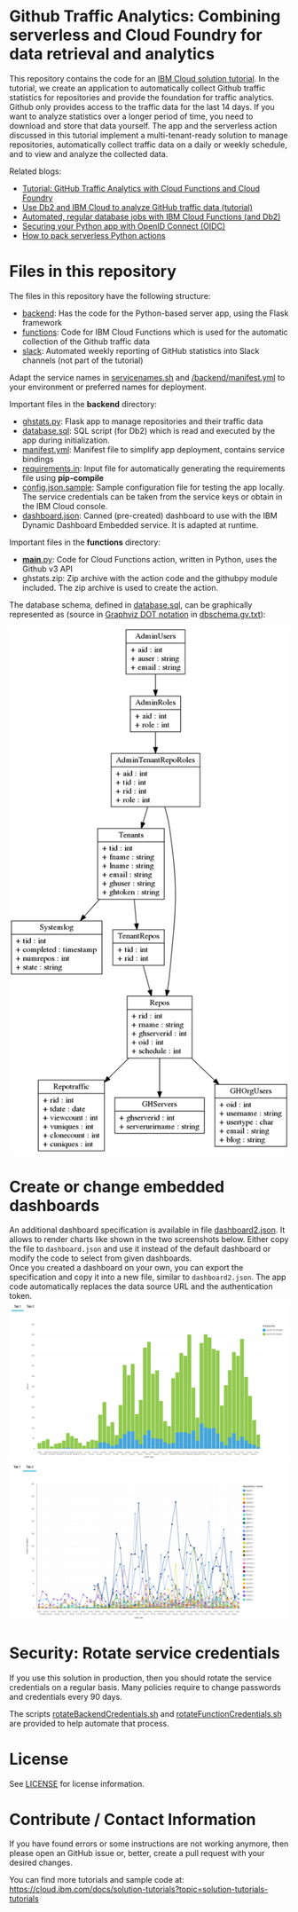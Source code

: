 # Github Traffic Analytics: Combining serverless and Cloud Foundry for data retrieval and analytics
This repository contains the code for an [IBM Cloud solution tutorial](https://cloud.ibm.com/docs/solution-tutorials?topic=solution-tutorials-serverless-github-traffic-analytics). In the tutorial, we create an application to automatically collect Github traffic statistics for repositories and provide the foundation for traffic analytics. Github only provides access to the traffic data for the last 14 days. If you want to analyze statistics over a longer period of time, you need to download and store that data yourself. The app and the serverless action discussed in this tutorial implement a multi-tenant-ready solution to manage repositories, automatically collect traffic data on a daily or weekly schedule, and to view and analyze the collected data.

Related blogs:
* [Tutorial: GitHub Traffic Analytics with Cloud Functions and Cloud Foundry](https://www.ibm.com/blogs/bluemix/2018/04/tutorial-github-traffic-analytics/)
* [Use Db2 and IBM Cloud to analyze GitHub traffic data (tutorial)](http://blog.4loeser.net/2018/04/use-db2-and-ibm-cloud-to-analyze-github.html)
* [Automated, regular database jobs with IBM Cloud Functions (and Db2)](http://blog.4loeser.net/2018/04/automated-regular-database-jobs-with.html)
* [Securing your Python app with OpenID Connect (OIDC)](http://blog.4loeser.net/2018/06/securing-your-python-app-with-openid.html)
* [How to pack serverless Python actions](http://blog.4loeser.net/2018/05/how-to-pack-serverless-python-actions.html)


# Files in this repository
The files in this repository have the following structure:
* [backend](backend): Has the code for the Python-based server app, using the Flask framework
* [functions](functions): Code for IBM Cloud Functions which is used for the automatic collection of the Github traffic data
* [slack](slack): Automated weekly reporting of GitHub statistics into Slack channels (not part of the tutorial)

Adapt the service names in [servicenames.sh](/servicenames.sh) and [/backend/manifest.yml](/backend/manifest.yml) to your environment or preferred names for deployment.

Important files in the **backend** directory:
* [ghstats.py](backend/ghstats.py): Flask app to manage repositories and their traffic data
* [database.sql](backend/database.sql): SQL script (for Db2) which is read and executed by the app during initialization.
* [manifest.yml](backend/manifest.yml): Manifest file to simplify app deployment, contains service bindings
* [requirements.in](backend/requirements.in): Input file for automatically generating the requirements file using **pip-compile**
* [config.json.sample](backend/config.json.sample): Sample configuration file for testing the app locally. The service credentials can be taken from the service keys or obtain in the IBM Cloud console.
* [dashboard.json](backend/dashboard.json): Canned (pre-created) dashboard to use with the IBM Dynamic Dashboard Embedded service. It is adapted at runtime.

Important files in the **functions** directory:
* [__main__.py](functions/__main__.py): Code for Cloud Functions action, written in Python, uses the Github v3 API
* ghstats.zip: Zip archive with the action code and the githubpy module included. The zip archive is used to create the action.

The database schema, defined in [database.sql](backend/database.sql), can be graphically represented as (source in [Graphviz DOT notation](https://www.graphviz.org/documentation/) in [dbschema.gv.txt](dbschema.gv.txt)):

![](dbschema.png)

# Create or change embedded dashboards
An additional dashboard specification is available in file [dashboard2.json](backend/dashboard2.json). It allows to render charts like shown in the two screenshots below. Either copy the file to `dashboard.json` and use it instead of the default dashboard or modify the code to select from given dashboards.   
Once you created a dashboard on your own, you can export the specification and copy it into a new file, similar to `dashboard2.json`. The app code automatically replaces the data source URL and the authentication token.
![](screenshots/EmbeddedDashboard1.png)
![](screenshots/EmbeddedDashboard2.png)


# Security: Rotate service credentials
If you use this solution in production, then you should rotate the service credentials on a regular basis. Many policies require to change passwords and credentials every 90 days.

The scripts [rotateBackendCredentials.sh](rotateBackendCredentials.sh) and [rotateFunctionCredentials.sh](rotateFunctionCredentials.sh) are provided to help automate that process.

# License
See [LICENSE](LICENSE) for license information.


# Contribute / Contact Information
If you have found errors or some instructions are not working anymore, then please open an GitHub issue or, better, create a pull request with your desired changes.

You can find more tutorials and sample code at:
https://cloud.ibm.com/docs/solution-tutorials?topic=solution-tutorials-tutorials

